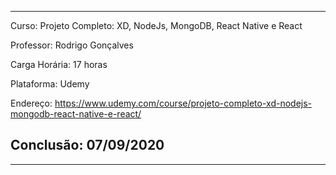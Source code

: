 ___

Curso: Projeto Completo: XD, NodeJs, MongoDB, React Native e React

Professor: Rodrigo Gonçalves

Carga Horária: 17 horas

Plataforma: Udemy

Endereço: https://www.udemy.com/course/projeto-completo-xd-nodejs-mongodb-react-native-e-react/

## Conclusão: 07/09/2020
___
